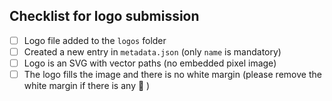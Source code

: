 ## Checklist for logo submission

- [ ] Logo file added to the `logos` folder
- [ ] Created a new entry in `metadata.json` (only `name` is mandatory)
- [ ] Logo is an SVG with vector paths (no embedded pixel image)
- [ ] The logo fills the image and there is no white margin (please remove the white margin if there is any 🙂 )